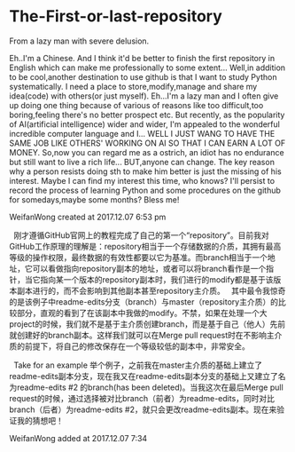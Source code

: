 # The-First-or-last-repository
From a lazy man with severe delusion.

  Eh..I'm a Chinese. And I think it'd be better to finish the first repository in English which can make me professionally to some extent...
  Well,in addition to be cool,another destination to use github is that I want to study Python systematically. I need a place to store,modify,manage and share my idea(code) with others(or just myself). Eh...I'm a lazy man and I often give up doing one thing because of various of reasons like too difficult,too boring,feeling there's no better prospect etc. But recently, as the popularity of AI(artificial intelligence) wider and wider, I'm appealed to the wonderful incredible computer language and I... WELL I JUST WANG TO HAVE THE SAME JOB LIKE OTHERS' WORKING ON AI SO THAT I CAN EARN A LOT OF MONEY.
  So,now you can regard me as a ostrich, an idiot has no endurance but still want to live a rich life...
  BUT,anyone can change. The key reason why a person resists doing sth to make him better is just the missing of his interest. Maybe I can find my interest this time, who knows?
  I'll persist to record the process of learning Python and some procedures on the github for somedays,maybe some months? 
  Bless me!
  
  WeifanWong created at 2017.12.07 6:53 pm
  
   刚才遵循GitHub官网上的教程完成了自己的第一个“repository”。目前我对GitHub工作原理的理解是：repository相当于一个存储数据的介质，其拥有最高等级的操作权限，最终数据的有效性都要以它为基准。而branch相当于一个地址，它可以看做指向repository副本的地址，或者可以将branch看作是一个指针，当它指向某一个版本的repository副本时，我们进行的modify都是基于该版本副本进行的，而不会影响到其他副本甚至repository主介质。
   其中最令我惊奇的是该例子中readme-edits分支（branch）与master（repository主介质）的比较部分，直观的看到了在该副本中我做的modify。不禁，如果在处理一个大project的时候，我们就不是基于主介质创建branch，而是基于自己（他人）先前就创建好的branch副本。这样我们就可以在Merge pull request时在不影响主介质的前提下，将自己的修改保存在一个等级较低的副本中，非常安全。
   
   Take for an example 举个例子，之前我在master主介质的基础上建立了readme-edits副本分支，现在我又在readme-edits副本分支的基础上又建立了名为readme-edits #2 的branch(has been deleted)。当我这次在最后Merge pull request的时候，通过选择被对比branch（前者）为readme-edits，同时对比branch（后者）为readme-edits #2，就只会更改readme-edits副本。现在来验证我的猜想吧！

  WeifanWong added at 2017.12.07 7:34
